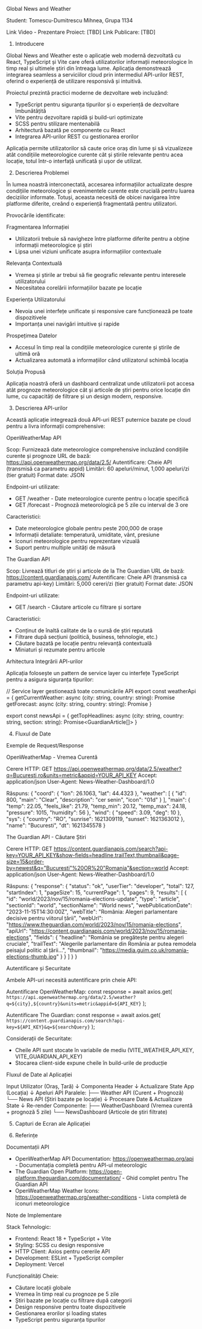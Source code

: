 Global News and Weather

Student: Tomescu-Dumitrescu Mihnea, Grupa 1134

Link Video - Prezentare Proiect: [TBD]
Link Publicare: [TBD]

1. Introducere

Global News and Weather este o aplicație web modernă dezvoltată cu React, TypeScript și Vite care oferă utilizatorilor informații meteorologice în timp real și ultimele știri din întreaga lume. Aplicația demonstrează integrarea seamless a serviciilor cloud prin intermediul API-urilor REST, oferind o experiență de utilizare responsivă și intuitivă.

Proiectul prezintă practici moderne de dezvoltare web incluzând:

- TypeScript pentru siguranța tipurilor și o experiență de dezvoltare îmbunătățită
- Vite pentru dezvoltare rapidă și build-uri optimizate
- SCSS pentru stilizare mentenabilă
- Arhitectură bazată pe componente cu React
- Integrarea API-urilor REST cu gestionarea erorilor

Aplicația permite utilizatorilor să caute orice oraș din lume și să vizualizeze atât condițiile meteorologice curente cât și știrile relevante pentru acea locație, totul într-o interfață unificată și ușor de utilizat.

2. Descrierea Problemei

În lumea noastră interconectată, accesarea informațiilor actualizate despre condițiile meteorologice și evenimentele curente este crucială pentru luarea deciziilor informate. Totuși, aceasta necesită de obicei navigarea între platforme diferite, creând o experiență fragmentată pentru utilizatori.

Provocările identificate:

Fragmentarea Informației

- Utilizatorii trebuie să navigheze între platforme diferite pentru a obține informații meteorologice și știri
- Lipsa unei viziuni unificate asupra informațiilor contextuale

Relevanța Contextuală

- Vremea și știrile ar trebui să fie geografic relevante pentru interesele utilizatorului
- Necesitatea corelării informațiilor bazate pe locație

Experiența Utilizatorului

- Nevoia unei interfețe unificate și responsive care funcționează pe toate dispozitivele
- Importanța unei navigări intuitive și rapide

Prospețimea Datelor

- Accesul în timp real la condițiile meteorologice curente și știrile de ultimă oră
- Actualizarea automată a informațiilor când utilizatorul schimbă locația

Soluția Propusă

Aplicația noastră oferă un dashboard centralizat unde utilizatorii pot accesa atât prognoze meteorologice cât și articole de știri pentru orice locație din lume, cu capacități de filtrare și un design modern, responsive.

3. Descrierea API-urilor

Această aplicație integrează două API-uri REST puternice bazate pe cloud pentru a livra informații comprehensive:

OpenWeatherMap API

Scop: Furnizează date meteorologice comprehensive incluzând condițiile curente și prognoze
URL de bază: https://api.openweathermap.org/data/2.5/
Autentificare: Cheie API (transmisă ca parametru appid)
Limitări: 60 apeluri/minut, 1,000 apeluri/zi (tier gratuit)
Format date: JSON

Endpoint-uri utilizate:

- GET /weather - Date meteorologice curente pentru o locație specifică
- GET /forecast - Prognoză meteorologică pe 5 zile cu interval de 3 ore

Caracteristici:

- Date meteorologice globale pentru peste 200,000 de orașe
- Informații detaliate: temperatură, umiditate, vânt, presiune
- Iconuri meteorologice pentru reprezentare vizuală
- Suport pentru multiple unități de măsură

The Guardian API

Scop: Livrează titluri de știri și articole de la The Guardian
URL de bază: https://content.guardianapis.com/
Autentificare: Cheie API (transmisă ca parametru api-key)
Limitări: 5,000 cereri/zi (tier gratuit)
Format date: JSON

Endpoint-uri utilizate:

- GET /search - Căutare articole cu filtrare și sortare

Caracteristici:

- Conținut de înaltă calitate de la o sursă de știri reputată
- Filtrare după secțiuni (politică, business, tehnologie, etc.)
- Căutare bazată pe locație pentru relevanță contextuală
- Miniaturi și rezumate pentru articole

Arhitectura Integrării API-urilor

Aplicația folosește un pattern de service layer cu interfețe TypeScript pentru a asigura siguranța tipurilor:

// Service layer gestionează toate comunicările API
export const weatherApi = {
getCurrentWeather: async (city: string, country: string): Promise<CurrentWeatherData>
getForecast: async (city: string, country: string): Promise<ForecastData>
}

export const newsApi = {
getTopHeadlines: async (city: string, country: string, section: string): Promise<GuardianArticle[]>
}

4. Fluxul de Date

Exemple de Request/Response

OpenWeatherMap - Vremea Curentă

Cerere HTTP:
GET https://api.openweathermap.org/data/2.5/weather?q=Bucuresti,ro&units=metric&appid=YOUR_API_KEY
Accept: application/json
User-Agent: News-Weather-Dashboard/1.0

Răspuns:
{
"coord": {
"lon": 26.1063,
"lat": 44.4323
},
"weather": [
{
"id": 800,
"main": "Clear",
"description": "cer senin",
"icon": "01d"
}
],
"main": {
"temp": 22.05,
"feels_like": 21.79,
"temp_min": 20.12,
"temp_max": 24.18,
"pressure": 1015,
"humidity": 56
},
"wind": {
"speed": 3.09,
"deg": 10
},
"sys": {
"country": "RO",
"sunrise": 1621309119,
"sunset": 1621363012
},
"name": "Bucuresti",
"dt": 1621345578
}

The Guardian API - Căutare Știri

Cerere HTTP:
GET https://content.guardianapis.com/search?api-key=YOUR_API_KEY&show-fields=headline,trailText,thumbnail&page-size=15&order-by=newest&q="Bucuresti"%20OR%20"Romania"&section=world
Accept: application/json
User-Agent: News-Weather-Dashboard/1.0

Răspuns:
{
"response": {
"status": "ok",
"userTier": "developer",
"total": 127,
"startIndex": 1,
"pageSize": 15,
"currentPage": 1,
"pages": 9,
"results": [
{
"id": "world/2023/nov/15/romania-elections-update",
"type": "article",
"sectionId": "world",
"sectionName": "World news",
"webPublicationDate": "2023-11-15T14:30:00Z",
"webTitle": "România: Alegeri parlamentare decisive pentru viitorul țării",
"webUrl": "https://www.theguardian.com/world/2023/nov/15/romania-elections",
"apiUrl": "https://content.guardianapis.com/world/2023/nov/15/romania-elections",
"fields": {
"headline": "România se pregătește pentru alegeri cruciale",
"trailText": "Alegerile parlamentare din România ar putea remodela peisajul politic al țării...",
"thumbnail": "https://media.guim.co.uk/romania-elections-thumb.jpg"
}
}
]
}
}

Autentificare și Securitate

Ambele API-uri necesită autentificare prin cheie API:

Autentificare OpenWeatherMap:
const response = await axios.get(
`https://api.openweathermap.org/data/2.5/weather?q=${city},${country}&units=metric&appid=${API_KEY}`
);

Autentificare The Guardian:
const response = await axios.get(
`https://content.guardianapis.com/search?api-key=${API_KEY}&q=${searchQuery}`
);

Considerații de Securitate:

- Cheile API sunt stocate în variabile de mediu (VITE_WEATHER_API_KEY, VITE_GUARDIAN_API_KEY)
- Stocarea client-side expune cheile în build-urile de producție

Fluxul de Date al Aplicației

Input Utilizator (Oraș, Țară)
↓
Componenta Header
↓
Actualizare State App (Locația)
↓
Apeluri API Paralele:
├── Weather API (Curent + Prognoză)
└── News API (Știri bazate pe locație)
↓
Procesare Date & Actualizare State
↓
Re-render Componente:
├── WeatherDashboard (Vremea curentă + prognoză 5 zile)
└── NewsDashboard (Articole de știri filtrate)

5. Capturi de Ecran ale Aplicației

6. Referințe

Documentații API

- OpenWeatherMap API Documentation: https://openweathermap.org/api - Documentația completă pentru API-ul meteorologic
- The Guardian Open Platform: https://open-platform.theguardian.com/documentation/ - Ghid complet pentru The Guardian API
- OpenWeatherMap Weather Icons: https://openweathermap.org/weather-conditions - Lista completă de iconuri meteorologice

Note de Implementare

Stack Tehnologic:

- Frontend: React 18 + TypeScript + Vite
- Styling: SCSS cu design responsive
- HTTP Client: Axios pentru cererile API
- Development: ESLint + TypeScript compiler
- Deployment: Vercel

Funcționalități Cheie:

- Căutare locații globale
- Vremea în timp real cu prognoze pe 5 zile
- Știri bazate pe locație cu filtrare după categorii
- Design responsive pentru toate dispozitivele
- Gestionarea erorilor și loading states
- TypeScript pentru siguranța tipurilor
